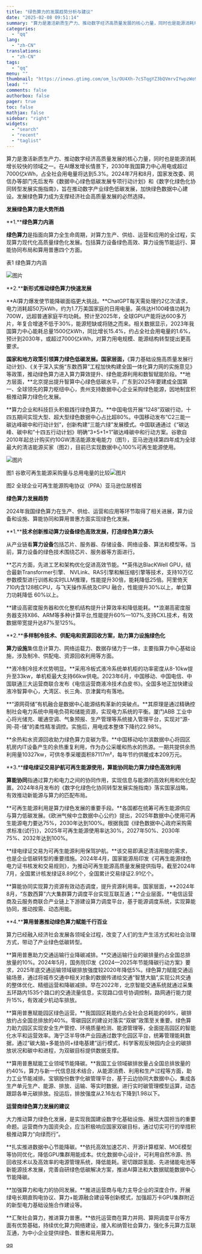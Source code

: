```yaml
---
title: "绿色算力的发展趋势分析与建议"
date: "2025-02-08 09:51:14"
summary: "算力是激活新质生产力、推动数字经济高质量发展的核心力量，同时也是能源消耗增长较快的领域之一。在AI爆..."
categories:
  - "qq"
lang:
  - "zh-CN"
translations:
  - "zh-CN"
tags:
  - "qq"
menu: ""
thumbnail: "https://inews.gtimg.com/om_ls/OU4Xh-7cSTqgYZ3bQVmrvIYwpzWo9Fa_aQL578wjZW3xIAA_640360/0"
lead: ""
comments: false
authorbox: false
pager: true
toc: false
mathjax: false
sidebar: "right"
widgets:
  - "search"
  - "recent"
  - "taglist"
---
```


算力是激活新质生产力、推动数字经济高质量发展的核心力量，同时也是能源消耗增长较快的领域之一。在AI爆发增长情景下，2030年我国算力中心用电或超过7000亿kWh，占全社会用电量将达到5.3%。2024年7月和8月，国家发改委、网信办等部门先后发布《数据中心绿色低碳发展专项行动计划》和《数字化绿色化协同转型发展实施指南》，旨在推动数字产业绿色低碳发展，加快绿色数据中心建设。发展绿色算力成为支撑经济社会高质量发展的必然选择。

**发展绿色算力是大势所趋**

**1.****绿色算力内涵**

**绿色算力**是指面向算力全生命周期，对算力生产、供给、运营和应用的全过程，实现算力现代化高质量绿色化发展。包括算力设备绿色高效、算力设施节能运行、算能协同布局和算用普惠四个方面。

表1 绿色算力内涵

![图片](https://inews.gtimg.com/om_bt/OvarYnz1ifvpFYvaoGONM1ErXN9Xo1dE34_oq0IoBqxcUAA/641)

**2.****新形式推动绿色算力快速发展**

**AI算力爆发使节能降碳面临更大挑战。**ChatGPT每天需处理约2亿次请求，电力消耗超50万kWh，约为1.7万美国家庭的日用电量。英伟达H100峰值功耗为700W，远超普通家庭平均功耗。预计至2025年，全球GPU产能将达600多万片，年复合增速不低于30%，能源短缺或将随之而来。相关数据显示，2023年我国算力中心能耗总量1500亿kWh，同比增长15.4%，约占全社会用电量的1.6%，预计到2030年，或超过7000亿kWh，对算力用电规模、能源结构转型提出更高要求。

**国家和地方政策引领算力绿色低碳发展。国家层面，**《算力基础设施高质量发展行动计划》、《关于深入实施“东数西算”工程加快构建全国一体化算力网的实施意见》等政策，推动绿色算力进入算力算效提升、绿色能源利用和数智赋能阶段。**地方层面，**北京提出提升智算中心绿色低碳水平，广东到2025年要建成全国第一、全球领先的算力枢纽中心，贵州支持数据中心企业采购绿色能源，因地制宜积极推动算力绿色化发展。

**算力企业和科技巨头积极践行绿色算力。**中国电信开展“1248”双碳行动，十四五期间实现大型、超大型绿色数据中心占比超80%。‌中国移动发布“C2三能一碳达峰碳中和行动计划”，创新构建“三能六绿”发展模式。中国联通通过《“碳达峰、碳中和”十四五行动计划》明确“3+5+1+1”碳达峰碳中和行动方案。谷歌自2010年起总计购买约10GW清洁能源发电能力（图1），亚马逊连续第四年成为全球最大的清洁能源买家（图2），目前已实现数据中心100%可再生能源使用。

![图片](https://inews.gtimg.com/om_bt/OXwOzyIRLlP-3Kq4t8yw4nlONEALzXpMmgWWjGQ-Vq4XgAA/641)

图1 谷歌可再生能源采购量与总用电量的比较![图片](https://inews.gtimg.com/om_bt/OzUtZ0rF_Cu2T9UAdDtCfCT903sheRVLkJClozp8_1TqwAA/641)

图2 全球企业可再生能源购电协议（PPA）亚马逊位居榜首

**绿色算力发展趋势**

2024年我国绿色算力在生产、供给、运营和应用等环节取得了相关进展，算力设备和设施、算能协同和算用普惠方面实现绿色化发展。

**1.****技术创新推动算力设备绿色高效发展，打造绿色算力源头**

从产业链看**算力设备**包括芯片、服务器、存储设备、网络设备、算法和模型等。当前，算力设备的绿色技术围绕芯片、服务器等方面进行。

**芯片方面，先进工艺和架构优化促进高效节能。**英伟达BlacKWell GPU，结合最新Transformer引擎、 NVLink、RAS引擎和解压缩引擎等技术，支持10万亿参数模型进行训练和实时LLM推理，性能提升30倍，能耗降低25倍。阿里倚天710内含128核CPU，与飞天操作系统及CIPU 融合，性能提升30%以上，单位算力功耗降低 60%以上。

**建设高密度服务器和优化整机结构提升计算效率和降低能耗。**浪潮高密度服务器支持X86、ARM等多种计算平台,性能提升60%—107%,支持CXL技术，有效数据带宽提升达87%至125%。

**2.****多样制冷技术、供配电和资源回收方案，助力算力设施绿色化**

‌**算力设施**集信息计算力、网络运载力、数据存储力于一体，主要指算力中心基础设施，涉及制冷、供配电、资源回收利用等方面。

**液冷制冷技术优势明显。**采用冷板式液冷系统单机柜的功率密度从8-10kw提升至33kw，单机柜最大支持66kw供电。2023年6月，中国移动、中国电信、中国联通三大运营商联合发布《电信运营商液冷技术白皮书》。全国多地正加快建设液冷智算中心，大湾区、长三角、京津冀均有落地。

**“源网荷储”有机融合是数据中心能源结构革新的突破点。**其原理是通过精确控制社会电力系统中用电负荷和储能资源，实现电力系统的平衡。厦门ABB 工业中心将光储充、暖通空调、气象预报、生产管理等系统接入管理平台，实现对“源-网-荷-储”的柔性精准调控。实施后，用电成本整体下降约22.98%。

**余热和水资源回收助力绿色算力变碳为零。**中国移动哈尔滨数据中心将园区机房内IT设备产生的余热重复利用，作为办公采暖和热水的热源。一期共提供余热利用量10327kw，可供冬季采暖面积87117m²，每年节约供暖成本209万元。

**3.****绿电绿证交易护航可再生能源使用，算能协同助力算力绿色高效利用**

**‌算能协同**指通过算力和电力之间的协同作用，实现信息与能源的高效利用和优化配置。2024年8月发布的《数字化绿色化协同转型发展实施指南》落实国家战略，有效推动新能源与算力的匹配布局。

**可再生能源利用是算力绿色发展的重要手段。**各国都在统筹可再生能源供应与算力低碳发展。《欧洲气候中立数据中心公约》提出，2025年数据中心使用可再生能源电力要达75%，2030年达到100%。根据我国《绿色数据中心政府采购需求标准(试行)》，2025年可再生能源使用率达30%，2027年50%、2030年75%、2032年达到100%。

**绿电绿证交易为可再生能源利用保驾护航。**该交易即满足清洁用能的需求，也是企业低碳转型的重要措施。2024年4月，国家能源局印发《可再生能源绿色电力证书核发和交易规则》，为推动可再生能源高质量发展提供指导。截至2024年7月，全国累计核发绿证8.89亿个，全国累计交易绿证2.91亿个。

**算能协同实现算力资源有效动态调度，提升资源利用率。国家层面，**2024年8月，“东数西算”六大集群算力调度平台实现互联互通；**企业层面，**电信运营商及云服务商联合产业链上下游建设算力调度平台，基于能源调度系统，实现算能协同，推动按需、动态用能。

**4.****算用普惠推动绿色算力赋能千行百业**

算力已经融入经济社会发展各领域全过程，改变了人们的生产生活方式和社会治理方式，带动了产业绿色低碳转型。

**算用普惠助力交通运输行业降碳减排。**交通运输行业的碳排量约占全国总排放量的10%。2024年5月，国务院印发《2024—2025年节能降碳行动方案》要求，2025年底交通运输领域碳排放强度较2020年降低5%。绿色算力赋能交通运输场景，通过将城市交通中相关对象的数据传递给交通“智慧大脑”,实现公共交通的整体优化、精细运营和降碳减排。早在2022年，北京智能交通系统就通过采集五环路内1535个路口的交通流量信息，实现路口信号协调控制，路网通行能力提升15%，有效减少机动车排放。

**算用普惠赋能园区绿色运营。**我国园区耗能约占全社会总耗能的69%，碳排放约占全国总排放的40%。零碳园区的建设对落实“双碳”政策至关重要。绿色算力助力园区实现安全生产管控、环境质量检测、能源管理等，全面提高园区的智能化水平和运营效率。海宁泛半导体产业园通过数字化园区平台，统筹管理能耗数据，通过“碳大脑+多能协同+绿电基建”运行模式，科学客观反映园内企业的碳排放状况和碳中和进程，为双碳目标提供数据支撑。

**算用普惠赋能工业领域节能降碳。**我国工业领域碳排放量占全国总排放量的约40%，算力与新一代信息技术结合，从能源消费、利用和生产过程等方面，助力工业节能减排。宝钢股份数字化碳管理平台，基于云边协同大数据中心，集成各生产单元生产、能源、排放、运输、等实时数据，进行实时碳管理模型运算，动态跟踪各单元碳排放。投运后，排放强度从2.16左右下降到1.98以下。

**运营商绿色算力发展的建议**

大力推动算力绿色化发展，是实现我国建设数字化基础设施、展现大国担当的重要命题。运营商作为国资央企，应当积极响应国家双碳目标，通过切实可行的举措积极推动算力“向绿而行”。

**扎实推进数据中心节能降碳。**依托高效加速芯片、开源计算框架、MOE模型等协同优化，降低GPU集群用能成本。优化数据中心设计，可利用自然冷源、热回收技术以及高效率的电源管理系统，降低能耗。密切跟踪氢能、先进储能电池等新能源技术发展，完善自研绿色低碳解决方案，推进AI算法和大数据赋能数据中心节能降碳。

**加强算力和电力的协同发展。**推进运营商与电力主导企业的深度合作，开展绿电长期直购电协议、算力+能源融合建设等创新模式，加强超万卡GPU集群附近的新型电力基础设施合作建设等。

**汇聚社会算力，推进算力普惠。**依托运营商在算力并网、算网调度平台等方面有优势基础，持续优化算力网络建设，接入和纳管社会算力，强化多元算力互联互通，为中小企业提供绿色、普惠和易用算力。

[qq](https://new.qq.com/rain/a/20250208A027RP00)
